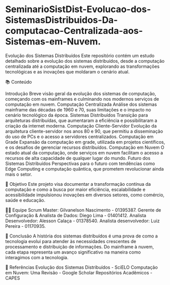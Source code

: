# SeminarioSistDist-Evolucao-dos-SistemasDistribuidos-Da-computacao-Centralizada-aos-Sistemas-em-Nuvem.

Evolução dos Sistemas Distribuídos Este repositório contém um estudo detalhado sobre a evolução dos sistemas distribuídos, desde a computação centralizada até a computação em nuvem, explorando as transformações tecnológicas e as inovações que moldaram o cenário atual.

📚 Conteúdo

Introdução Breve visão geral da evolução dos sistemas de computação, começando com os mainframes e culminando nos modernos serviços de computação em nuvem. Computação Centralizada Análise dos sistemas mainframe das décadas de 1960 e 70, suas limitações e o impacto no cenário tecnológico da época. Sistemas Distribuídos Transição para arquiteturas distribuídas, que aumentaram a eficiência e possibilitaram a criação da internet moderna. Computação Cliente-Servidor Evolução da arquitetura cliente-servidor nos anos 80 e 90, que permitiu a disseminação do uso de PCs e o acesso a servidores centralizados. Computação em Grade Expansão da computação em grade, utilizada em projetos científicos, e os desafios de gerenciar recursos distribuídos. Computação em Nuvem O estado atual da computação, onde serviços em nuvem facilitam o acesso a recursos de alta capacidade de qualquer lugar do mundo. Futuro dos Sistemas Distribuídos Perspectivas para o futuro com tendências como Edge Computing e computação quântica, que prometem revolucionar ainda mais o setor.

🚀 Objetivo Este projeto visa documentar a transformação contínua da computação e como a busca por maior eficiência, escalabilidade e acessibilidade impulsionou inovações em diversos setores, como comércio, saúde e educação.

🧑‍💼 Equipe Scrum Master: Gilvanelson Nascimento - 01395387. Gerente de Configuração & Analista de Dados: Diego Lima - 01401412. Analista Desenvolvedor: Alesson Calaça - 01378540. Analista desenvolvedor: Luiz Pereira - 01170935.

📅 Conclusão A história dos sistemas distribuídos é uma prova de como a tecnologia evolui para atender às necessidades crescentes de processamento e distribuição de informações. Do mainframe à nuvem, cada etapa representa um avanço significativo na maneira como interagimos com a tecnologia.

🔗 Referências Evolução dos Sistemas Distribuídos - SciELO Computação em Nuvem: Uma Revisão - Google Scholar Repositórios Acadêmicos - CAPES
